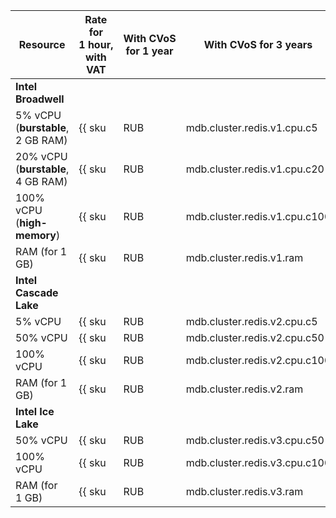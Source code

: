| Resource                           | Rate for 1 hour, <br>with VAT                      | With CVoS for 1 year | With CVoS for 3 years |
|------------------------------------|----------------------------------------------------|----------------------|-----------------------|
| **Intel Broadwell** |
| 5% vCPU (**burstable**, 2 GB RAM)  | {{ sku|RUB|mdb.cluster.redis.v1.cpu.c5|string }}   | — | — |
| 20% vCPU (**burstable**, 4 GB RAM) | {{ sku|RUB|mdb.cluster.redis.v1.cpu.c20|string }}  | — | — |
| 100% vCPU (**high-memory**)        | {{ sku|RUB|mdb.cluster.redis.v1.cpu.c100|string }} | — | — |
| RAM (for 1 GB)                     | {{ sku|RUB|mdb.cluster.redis.v1.ram|string }}      | — | — |
| **Intel Cascade Lake** |
| 5% vCPU                            | {{ sku|RUB|mdb.cluster.redis.v2.cpu.c5|string }}   | — | — |
| 50% vCPU                           | {{ sku|RUB|mdb.cluster.redis.v2.cpu.c50|string }}  | — | — |
| 100% vCPU                          | {{ sku|RUB|mdb.cluster.redis.v2.cpu.c100|string }} | {{ sku|RUB|v1.commitment.y1.mdb.redis.cpu.c100.v2|string }} ({{ sku|RUB|v1.commitment.y1.mdb.redis.cpu.c100.v2|cud.y1|discount|percent|string }}) | {{ sku|RUB|v1.commitment.y3.mdb.redis.cpu.c100.v2|string }} ({{ sku|RUB|v1.commitment.y3.mdb.redis.cpu.c100.v2|cud.y3|discount|percent|string }}) |
| RAM (for 1 GB)                     | {{ sku|RUB|mdb.cluster.redis.v2.ram|string }}      | {{ sku|RUB|v1.commitment.y1.mdb.redis.ram.v2|string }} ({{ sku|RUB|v1.commitment.y1.mdb.redis.ram.v2|cud.y1|discount|percent|string }}) | {{ sku|RUB|v1.commitment.y3.mdb.redis.ram.v2|string }} ({{ sku|RUB|v1.commitment.y3.mdb.redis.ram.v2|cud.y3|discount|percent|string }}) |
| **Intel Ice Lake** |
| 50% vCPU                           | {{ sku|RUB|mdb.cluster.redis.v3.cpu.c50|string }}  | —              | — |
| 100% vCPU                          | {{ sku|RUB|mdb.cluster.redis.v3.cpu.c100|string }} | ₽0.6660 (-30%) | — |
| RAM (for 1 GB)                     | {{ sku|RUB|mdb.cluster.redis.v3.ram|string }}      | ₽0.1620 (-36%) | — |
